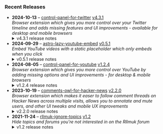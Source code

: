 ### Recent Releases

<!-- RECENT_RELEASES -->
<ul>
<li>
  <strong>2024-10-13</strong> – <a href="https://github.com/insin/control-panel-for-twitter">control-panel-for-twitter</a> <a href="https://github.com/insin/control-panel-for-twitter/releases/tag/v4.3.1">v4.3.1</a>
  <div><em>Browser extension which gives you more control over your Twitter timeline and adds missing features and UI improvements - available for desktop and mobile browsers</em></div>
  <details><summary>v4.3.1 release notes</summary><p>Visit the <a href="https://jbscript.dev/control-panel-for-twitter" rel="nofollow">Control Panel for Twitter website</a> for installation links, more information about the extension, and FAQs. Follow <a href="https://twitter.com/ControlPanelFT" rel="nofollow">@ControlPanelFT</a> on Twitter for updates.</p>
<h2>Changes</h2>
<ul>
<li>Fixed hiding Tweets from muted/blocked users in threads when using Twitter in Japanese</li>
</ul>
<h2>Availability</h2>
<p>New versions have to be reviewed and published by each browser extension store before they're available for use.</p>
<p>This version is available in the following extension stores:</p>
<p><a href="https://apps.apple.com/app/id1668516167?platform=iphone" rel="nofollow"><img src="https://user-images.githubusercontent.com/226692/216768643-4756e33c-1e61-41a7-9c56-9bd80f10bcc9.png" alt="Apple App Store" style="max-width: 100%;"></a> <a href="https://chromewebstore.google.com/detail/control-panel-for-twitter/kpmjjdhbcfebfjgdnpjagcndoelnidfj" rel="nofollow"><img src="https://user-images.githubusercontent.com/226692/212897023-9e66b1b0-e1cd-44df-a4f2-3d5bda80c5f8.png" alt="Chrome Web Store" style="max-width: 100%;"></a> <a href="https://microsoftedge.microsoft.com/addons/detail/control-panel-for-twitter/foccddlibbeccjiobcnakipdpkjiijjp" rel="nofollow"><img src="https://user-images.githubusercontent.com/226692/212897573-34b1af0a-dc5a-4aa2-a1e7-ca85d3823f9f.png" alt="Edge Add-ons" style="max-width: 100%;"></a></p>

<h2>Donate</h2>
<p>Support Control Panel for Twitter development with a tip:</p>
<p><a href="https://ko-fi.com/jbscript" rel="nofollow"><img src="https://private-user-images.githubusercontent.com/226692/330361609-c318a7d3-695e-448d-af15-ef0b934ae168.png?jwt=eyJhbGciOiJIUzI1NiIsInR5cCI6IkpXVCJ9.eyJpc3MiOiJnaXRodWIuY29tIiwiYXVkIjoicmF3LmdpdGh1YnVzZXJjb250ZW50LmNvbSIsImtleSI6ImtleTUiLCJleHAiOjE3Mjk5NjI2MzEsIm5iZiI6MTcyOTk2MjMzMSwicGF0aCI6Ii8yMjY2OTIvMzMwMzYxNjA5LWMzMThhN2QzLTY5NWUtNDQ4ZC1hZjE1LWVmMGI5MzRhZTE2OC5wbmc_WC1BbXotQWxnb3JpdGhtPUFXUzQtSE1BQy1TSEEyNTYmWC1BbXotQ3JlZGVudGlhbD1BS0lBVkNPRFlMU0E1M1BRSzRaQSUyRjIwMjQxMDI2JTJGdXMtZWFzdC0xJTJGczMlMkZhd3M0X3JlcXVlc3QmWC1BbXotRGF0ZT0yMDI0MTAyNlQxNzA1MzFaJlgtQW16LUV4cGlyZXM9MzAwJlgtQW16LVNpZ25hdHVyZT01MWFlN2Q4ZWRkMDNlNGU4Y2IxZDYxMzdlZDVjZDQ4Zjc5NGMzMWY3MDMyOWU0ZTYxZGE2YjlhZGQxYTQ1ZGE2JlgtQW16LVNpZ25lZEhlYWRlcnM9aG9zdCJ9.QG8y_cUXrcXD2XNDJl2Dv58VrkUkIgn5zMxpek0-99E" alt="Support me on Ko-fi" content-type-secured-asset="image/png" secured-asset-link="" style="max-width: 100%;"></a></p></details>
</li>
<li>
  <strong>2024-09-29</strong> – <a href="https://github.com/insin/astro-lazy-youtube-embed">astro-lazy-youtube-embed</a> <a href="https://github.com/insin/astro-lazy-youtube-embed/releases/tag/v0.5.1">v0.5.1</a>
  <div><em>Embed YouTube videos with a static placeholder which only embeds when you click</em></div>
  <details><summary>v0.5.1 release notes</summary><h3>Changed</h3>
<ul>
<li>If <code>embedParams.start</code> is provided, its timestamp will be used in the "Watch on YouTube" link</li>
</ul></details>
</li>
<li>
  <strong>2024-08-05</strong> – <a href="https://github.com/insin/control-panel-for-youtube">control-panel-for-youtube</a> <a href="https://github.com/insin/control-panel-for-youtube/releases/tag/v1.2.4">v1.2.4</a>
  <div><em>Browser extension which gives you more control over YouTube by adding missing options and UI improvements - for desktop &amp; mobile browsers</em></div>
  <details><summary>v1.2.4 release notes</summary><p>Visit the <a href="https://jbscript.dev/control-panel-for-youtube" rel="nofollow">Control Panel for YouTube website</a> for installation links, more information about the extension, and FAQs. Follow <a href="https://twitter.com/ControlPanelFYT" rel="nofollow">@ControlPanelFYT</a> on Twitter for updates.</p>
<h2>Changes</h2>
<ul>
<li>Fixed layout issues in Home and Subscriptions on desktop when videos are hidden (due to YouTube's new grid implementation)</li>
<li>Removed the <code>fillGaps</code> option for desktop, as it's no longer needed with YouTube's new grid implementation</li>
</ul>
<p>hideSuggestedSections:</p>
<ul>
<li>Fixed Shorts being hidden in Home</li>
<li>Fixed Recommended playlists not being hidden when viewing a Playlist</li>
</ul>
<h2>Availability</h2>
<p>New versions have to be reviewed and published by each browser extension store before they're available for use.</p>
<p>This release is available in the following extension stores:</p>
<p><a href="https://apps.apple.com/app/id6478456678?platform=mac" rel="nofollow"><img src="https://private-user-images.githubusercontent.com/226692/308588488-1ad45460-be0b-48ff-bbb4-6721e77e6537.png?jwt=eyJhbGciOiJIUzI1NiIsInR5cCI6IkpXVCJ9.eyJpc3MiOiJnaXRodWIuY29tIiwiYXVkIjoicmF3LmdpdGh1YnVzZXJjb250ZW50LmNvbSIsImtleSI6ImtleTUiLCJleHAiOjE3Mjk5NjI2MzEsIm5iZiI6MTcyOTk2MjMzMSwicGF0aCI6Ii8yMjY2OTIvMzA4NTg4NDg4LTFhZDQ1NDYwLWJlMGItNDhmZi1iYmI0LTY3MjFlNzdlNjUzNy5wbmc_WC1BbXotQWxnb3JpdGhtPUFXUzQtSE1BQy1TSEEyNTYmWC1BbXotQ3JlZGVudGlhbD1BS0lBVkNPRFlMU0E1M1BRSzRaQSUyRjIwMjQxMDI2JTJGdXMtZWFzdC0xJTJGczMlMkZhd3M0X3JlcXVlc3QmWC1BbXotRGF0ZT0yMDI0MTAyNlQxNzA1MzFaJlgtQW16LUV4cGlyZXM9MzAwJlgtQW16LVNpZ25hdHVyZT1lOGRkYWIwZTc5NjRjNGNkM2M3NzZlZDc2ZGRlZDhhMWU4Zjg4YjI2MmJhNGExNDA3MjBjZmUzZTdiN2NhZmYyJlgtQW16LVNpZ25lZEhlYWRlcnM9aG9zdCJ9.YkYoO7piUyIHhxAfmEsrsLaaXkCxeuIj7xdy-w50NnY" alt="Mac App Store" content-type-secured-asset="image/png" secured-asset-link="" style="max-width: 100%;"></a> <a href="https://addons.mozilla.org/firefox/addon/control-panel-for-youtube/" rel="nofollow"><img src="https://private-user-images.githubusercontent.com/226692/307636781-566d72e8-bd40-43a4-9118-1768946f5b20.png?jwt=eyJhbGciOiJIUzI1NiIsInR5cCI6IkpXVCJ9.eyJpc3MiOiJnaXRodWIuY29tIiwiYXVkIjoicmF3LmdpdGh1YnVzZXJjb250ZW50LmNvbSIsImtleSI6ImtleTUiLCJleHAiOjE3Mjk5NjI2MzEsIm5iZiI6MTcyOTk2MjMzMSwicGF0aCI6Ii8yMjY2OTIvMzA3NjM2NzgxLTU2NmQ3MmU4LWJkNDAtNDNhNC05MTE4LTE3Njg5NDZmNWIyMC5wbmc_WC1BbXotQWxnb3JpdGhtPUFXUzQtSE1BQy1TSEEyNTYmWC1BbXotQ3JlZGVudGlhbD1BS0lBVkNPRFlMU0E1M1BRSzRaQSUyRjIwMjQxMDI2JTJGdXMtZWFzdC0xJTJGczMlMkZhd3M0X3JlcXVlc3QmWC1BbXotRGF0ZT0yMDI0MTAyNlQxNzA1MzFaJlgtQW16LUV4cGlyZXM9MzAwJlgtQW16LVNpZ25hdHVyZT0wNDE1NGM0ZTAwMzBkMDI3NDhhYjI3MTczM2VjOTA5ODE5NWUzMjMyNmRkMGY4NjAxMDJlNWQwMmE0MDUxZmM2JlgtQW16LVNpZ25lZEhlYWRlcnM9aG9zdCJ9.3xKyK_ge4n00v2e2SW3DpS8l9NCJMMgVRPHYZC1C3nw" alt="Mozilla Add-ons" content-type-secured-asset="image/png" secured-asset-link="" style="max-width: 100%;"></a> <a href="https://chromewebstore.google.com/detail/control-panel-for-youtube/lodcanccmfbpjjpnngindkkmiehimile" rel="nofollow"><img src="https://private-user-images.githubusercontent.com/226692/307584913-08b44d7b-61d5-49f2-9a76-607eb36fe407.png?jwt=eyJhbGciOiJIUzI1NiIsInR5cCI6IkpXVCJ9.eyJpc3MiOiJnaXRodWIuY29tIiwiYXVkIjoicmF3LmdpdGh1YnVzZXJjb250ZW50LmNvbSIsImtleSI6ImtleTUiLCJleHAiOjE3Mjk5NjI2MzEsIm5iZiI6MTcyOTk2MjMzMSwicGF0aCI6Ii8yMjY2OTIvMzA3NTg0OTEzLTA4YjQ0ZDdiLTYxZDUtNDlmMi05YTc2LTYwN2ViMzZmZTQwNy5wbmc_WC1BbXotQWxnb3JpdGhtPUFXUzQtSE1BQy1TSEEyNTYmWC1BbXotQ3JlZGVudGlhbD1BS0lBVkNPRFlMU0E1M1BRSzRaQSUyRjIwMjQxMDI2JTJGdXMtZWFzdC0xJTJGczMlMkZhd3M0X3JlcXVlc3QmWC1BbXotRGF0ZT0yMDI0MTAyNlQxNzA1MzFaJlgtQW16LUV4cGlyZXM9MzAwJlgtQW16LVNpZ25hdHVyZT1hOTEwNWQ0YTQyMjgwMGM0OWFmMTEyZjdjNzkyM2NjY2RiYmQ1MzgyZTRjNWFjNDAzNjZlODU3YmRiYjNjZDZjJlgtQW16LVNpZ25lZEhlYWRlcnM9aG9zdCJ9.xZzi89IoZWBOUxK0c9b2SkzwVex-sYzXqkMBjA7mvXg" alt="Chrome Web Store" content-type-secured-asset="image/png" secured-asset-link="" style="max-width: 100%;"></a> <a href="https://microsoftedge.microsoft.com/addons/detail/llinnalaegmbpmjonmfbpklchphiabfo" rel="nofollow"><img src="https://private-user-images.githubusercontent.com/226692/308582850-d5ccf576-df4a-48c8-b881-17c1e8a0c6df.png?jwt=eyJhbGciOiJIUzI1NiIsInR5cCI6IkpXVCJ9.eyJpc3MiOiJnaXRodWIuY29tIiwiYXVkIjoicmF3LmdpdGh1YnVzZXJjb250ZW50LmNvbSIsImtleSI6ImtleTUiLCJleHAiOjE3Mjk5NjI2MzEsIm5iZiI6MTcyOTk2MjMzMSwicGF0aCI6Ii8yMjY2OTIvMzA4NTgyODUwLWQ1Y2NmNTc2LWRmNGEtNDhjOC1iODgxLTE3YzFlOGEwYzZkZi5wbmc_WC1BbXotQWxnb3JpdGhtPUFXUzQtSE1BQy1TSEEyNTYmWC1BbXotQ3JlZGVudGlhbD1BS0lBVkNPRFlMU0E1M1BRSzRaQSUyRjIwMjQxMDI2JTJGdXMtZWFzdC0xJTJGczMlMkZhd3M0X3JlcXVlc3QmWC1BbXotRGF0ZT0yMDI0MTAyNlQxNzA1MzFaJlgtQW16LUV4cGlyZXM9MzAwJlgtQW16LVNpZ25hdHVyZT00MWYxOTkzMzhmYzgyNmY0NTliMjhjY2JiOGNkOTBiODYzYmNjZjhlZDYyZTNiNDNkM2I0MDdkMjA0YTUwOGNiJlgtQW16LVNpZ25lZEhlYWRlcnM9aG9zdCJ9.wa-tAEGFh53aiK92_1kIoh3CnzR9fUYFc3cYdNSmtyU" alt="Edge Add-ons" content-type-secured-asset="image/png" secured-asset-link="" style="max-width: 100%;"></a></p>
<h2>Donate</h2>
<p>Support Control Panel for YouTube development with a tip:</p>
<p><a href="https://ko-fi.com/jbscript" rel="nofollow"><img src="https://private-user-images.githubusercontent.com/226692/330361609-c318a7d3-695e-448d-af15-ef0b934ae168.png?jwt=eyJhbGciOiJIUzI1NiIsInR5cCI6IkpXVCJ9.eyJpc3MiOiJnaXRodWIuY29tIiwiYXVkIjoicmF3LmdpdGh1YnVzZXJjb250ZW50LmNvbSIsImtleSI6ImtleTUiLCJleHAiOjE3Mjk5NjI2MzEsIm5iZiI6MTcyOTk2MjMzMSwicGF0aCI6Ii8yMjY2OTIvMzMwMzYxNjA5LWMzMThhN2QzLTY5NWUtNDQ4ZC1hZjE1LWVmMGI5MzRhZTE2OC5wbmc_WC1BbXotQWxnb3JpdGhtPUFXUzQtSE1BQy1TSEEyNTYmWC1BbXotQ3JlZGVudGlhbD1BS0lBVkNPRFlMU0E1M1BRSzRaQSUyRjIwMjQxMDI2JTJGdXMtZWFzdC0xJTJGczMlMkZhd3M0X3JlcXVlc3QmWC1BbXotRGF0ZT0yMDI0MTAyNlQxNzA1MzFaJlgtQW16LUV4cGlyZXM9MzAwJlgtQW16LVNpZ25hdHVyZT01MWFlN2Q4ZWRkMDNlNGU4Y2IxZDYxMzdlZDVjZDQ4Zjc5NGMzMWY3MDMyOWU0ZTYxZGE2YjlhZGQxYTQ1ZGE2JlgtQW16LVNpZ25lZEhlYWRlcnM9aG9zdCJ9.QG8y_cUXrcXD2XNDJl2Dv58VrkUkIgn5zMxpek0-99E" alt="Support me on Ko-fi" content-type-secured-asset="image/png" secured-asset-link="" style="max-width: 100%;"></a></p></details>
</li>
<li>
  <strong>2023-10-19</strong> – <a href="https://github.com/insin/comments-owl-for-hacker-news">comments-owl-for-hacker-news</a> <a href="https://github.com/insin/comments-owl-for-hacker-news/releases/tag/v2.2.0">v2.2.0</a>
  <div><em>Browser extension which makes it easer to follow comment threads on Hacker News across multiple visits, allows you to annotate and mute users, and other UI tweaks and mobile UX improvements</em></div>
  <details><summary>v2.2.0 release notes</summary><ul>
<li>Added an option to disable or require confirmation for hiding on list pages</li>
<li>Added an option to increase the contrast of submission text (enabled by default)</li>
</ul>
<hr>
<p>Available in the following extension stores:</p>
<p><a href="https://apps.apple.com/us/app/comments-owl-for-hacker-news/id6451333500" rel="nofollow"><img src="https://user-images.githubusercontent.com/226692/216768643-4756e33c-1e61-41a7-9c56-9bd80f10bcc9.png" alt="Apple App Store" style="max-width: 100%;"></a> <a href="https://addons.mozilla.org/en-US/firefox/addon/hn-comments-owl/" rel="nofollow"><img src="https://user-images.githubusercontent.com/226692/212897487-f3993495-2032-44a4-b0c6-1bd1d9cc56dd.png" alt="Firefox" style="max-width: 100%;"></a> <a href="https://chrome.google.com/webstore/detail/kpoggabejgbenjahggloahnnaolmfock?authuser=0&amp;hl=en" rel="nofollow"><img src="https://user-images.githubusercontent.com/226692/212897023-9e66b1b0-e1cd-44df-a4f2-3d5bda80c5f8.png" alt="Chrome" style="max-width: 100%;"></a></p></details>
</li>
<li>
  <strong>2021-11-24</strong> – <a href="https://github.com/insin/rllmuk-ignore-topics">rllmuk-ignore-topics</a> <a href="https://github.com/insin/rllmuk-ignore-topics/releases/tag/v1.2">v1.2</a>
  <div><em>Hide topics and forums you're not interested in on the Rllmuk forum</em></div>
  <details><summary>v1.2 release notes</summary><ul>
<li>Added support for the Fluid view</li>
<li>Added a collapse control for the Fluid sidebar</li>
</ul></details>
</li>
</ul>
<!-- /RECENT_RELEASES -->
